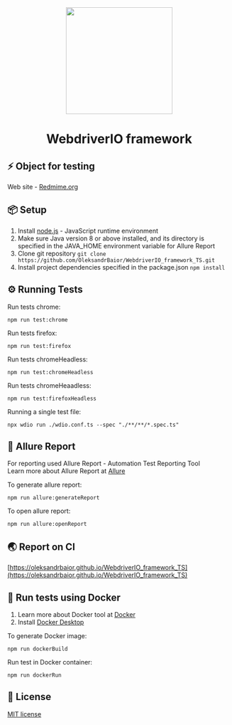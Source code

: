 <div align="center"> 
<img <img src="https://spin.atomicobject.com/wp-content/uploads/webdriverio.png" width="240"/>
 <h1>WebdriverIO framework</h1>
</div>

## ⚡️ Object for testing

Web site - [Redmime.org](https://www.redmine.org/)

## 📦 Setup

1. Install [node.js](https://nodejs.org/en/) - JavaScript runtime environment
2. Make sure Java version 8 or above installed, and its directory is specified in the JAVA_HOME environment variable for Allure Report
3. Clone git repository `git clone https://github.com/OleksandrBaior/WebdriverIO_framework_TS.git`
4. Install project dependencies specified in the package.json `npm install`

## ⚙️ Running Tests

Run tests chrome:

```
npm run test:chrome
```

Run tests firefox:

```
npm run test:firefox
```

Run tests chromeHeadless:

```
npm run test:chromeHeadless
```

Run tests chromeHeaadless:

```
npm run test:firefoxHeadless
```

Running a single test file:

```
npx wdio run ./wdio.conf.ts --spec "./**/**/*.spec.ts"
```

## 📜 Allure Report

For reporting used Allure Report - Automation Test Reporting Tool  
Learn more about Allure Report at [Allure](https://allurereport.org/)

To generate allure report:

```
npm run allure:generateReport
```

To open allure report:

```
npm run allure:openReport
```

## 🌏 Report on CI

[https://oleksandrbaior.github.io/WebdriverIO_framework_TS](https://oleksandrbaior.github.io/WebdriverIO_framework_TS)

## 🐳 Run tests using Docker

1. Learn more about Docker tool at [Docker](https://www.docker.com/)
2. Install [Docker Desktop](https://docs.docker.com/get-docker/)

To generate Docker image:

```
npm run dockerBuild
```

Run test in Docker container:

```
npm run dockerRun
```

## 🔑 License

[MIT license](https://github.com/OleksandrBaior/WebdriverIO_framework_TS?tab=MIT-1-ov-file)
